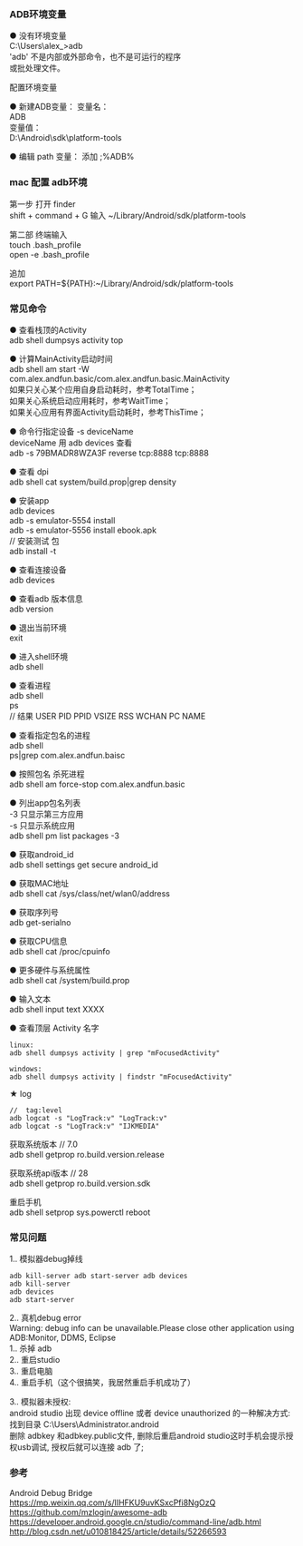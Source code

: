 ### ADB环境变量  

● 没有环境变量  
C:\Users\alex_>adb  
'adb' 不是内部或外部命令，也不是可运行的程序  
或批处理文件。  

配置环境变量  

● 新建ADB变量：
变量名：  
ADB  
变量值：  
D:\Android\sdk\platform-tools  

● 编辑 path 变量：
添加 ;%ADB%  

### mac 配置 adb环境  
第一步 打开 finder  
shift + command + G 
输入  ~/Library/Android/sdk/platform-tools  

第二部 终端输入  
touch .bash_profile  
open -e .bash_profile  


追加  
export PATH=${PATH}:~/Library/Android/sdk/platform-tools  


### 常见命令  

● 查看栈顶的Activity  
adb shell dumpsys activity top  

● 计算MainActivity启动时间  
adb shell am start -W com.alex.andfun.basic/com.alex.andfun.basic.MainActivity  
如果只关心某个应用自身启动耗时，参考TotalTime；  
如果关心系统启动应用耗时，参考WaitTime；  
如果关心应用有界面Activity启动耗时，参考ThisTime；  

● 命令行指定设备 -s deviceName  
deviceName 用 adb devices 查看  
adb -s 79BMADR8WZA3F reverse tcp:8888 tcp:8888  


● 查看 dpi  
adb shell cat system/build.prop|grep density  

● 安装app  
adb devices    
adb -s emulator-5554 install    
adb -s emulator-5556 install ebook.apk   
// 安装测试 包  
adb install -t   

● 查看连接设备  
adb devices  

● 查看adb 版本信息  
adb version  

● 退出当前环境  
exit  

● 进入shell环境  
adb shell   

● 查看进程  
adb shell  
ps  
// 结果
USER    PID    PPID    VSIZE    RSS    WCHAN    PC    NAME    

● 查看指定包名的进程  
adb shell   
ps|grep com.alex.andfun.baisc  

● 按照包名 杀死进程  
adb shell am force-stop com.alex.andfun.basic  

● 列出app包名列表  
-3	  只显示第三方应用  
-s	  只显示系统应用  
adb shell pm list packages  -3

● 获取android_id  
adb shell settings get secure android_id  

● 获取MAC地址   
adb shell cat /sys/class/net/wlan0/address  

● 获取序列号   
adb get-serialno  

● 获取CPU信息  
adb shell cat /proc/cpuinfo  

● 更多硬件与系统属性  
adb shell cat /system/build.prop  

● 输入文本  
adb shell input text XXXX  

● 查看顶层 Activity 名字  
```
linux:
adb shell dumpsys activity | grep "mFocusedActivity"

windows:
adb shell dumpsys activity | findstr "mFocusedActivity"
```

★ log  
```
//  tag:level  
adb logcat -s "LogTrack:v" "LogTrack:v"
adb logcat -s "LogTrack:v" "IJKMEDIA"
```

获取系统版本 // 7.0  
adb shell getprop ro.build.version.release  


获取系统api版本 // 28  
adb shell getprop ro.build.version.sdk  

重启手机  
adb shell setprop sys.powerctl reboot  

### 常见问题  
1.. 模拟器debug掉线  
```
adb kill-server adb start-server adb devices   
adb kill-server  
adb devices  
adb start-server  
```

2.. 真机debug error   
Warning: debug info can be unavailable.Please close other application using ADB:Monitor, DDMS, Eclipse  
1.. 杀掉 adb   
2.. 重启studio   
3.. 重启电脑  
4.. 重启手机（这个很搞笑，我居然重启手机成功了）  

3.. 模拟器未授权:  
android studio 出现 device offline 或者 device unauthorized 的一种解决方式: 
找到目录  C:\Users\Administrator\.android   
删除 adbkey 和adbkey.public文件, 删除后重启android studio这时手机会提示授权usb调试, 授权后就可以连接 adb 了;  

### 参考  
Android Debug Bridge  
https://mp.weixin.qq.com/s/lIHFKU9uvKSxcPfi8NgOzQ  
https://github.com/mzlogin/awesome-adb 
https://developer.android.google.cn/studio/command-line/adb.html  
http://blog.csdn.net/u010818425/article/details/52266593  



